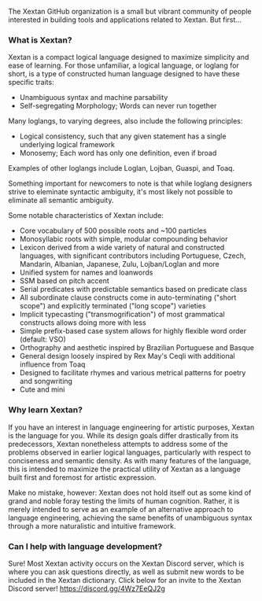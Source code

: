 The Xextan GitHub organization is a small but vibrant community of people interested in building tools and applications related to Xextan. But first...

### What is Xextan? ###

Xextan is a compact logical language designed to maximize simplicity and ease of learning.
For those unfamiliar, a logical language, or loglang for short, is a type of constructed human language designed to have these specific traits:

* Unambiguous syntax and machine parsability
* Self-segregating Morphology; Words can never run together

Many loglangs, to varying degrees, also include the following principles:

* Logical consistency, such that any given statement has a single underlying logical framework
* Monosemy; Each word has only one definition, even if broad

Examples of other loglangs include Loglan, Lojban, Guaspi, and Toaq.

Something important for newcomers to note is that while loglang designers strive to eleminate syntactic ambiguity, it's most likely not possible to eliminate all semantic ambiguity.

Some notable characteristics of Xextan include:

* Core vocabulary of 500 possible roots and ~100 particles
* Monosyllabic roots with simple, modular compounding behavior
* Lexicon derived from a wide variety of natural and constructed languages, with significant contributors including Portuguese, Czech, Mandarin, Albanian, Japanese, Zulu, Lojban/Loglan and more
* Unified system for names and loanwords
* SSM based on pitch accent
* Serial predicates with predictable semantics based on predicate class
* All subordinate clause constructs come in auto-terminating ("short scope") and explicitly terminated ("long scope") varieties
* Implicit typecasting ("transmogrification") of most grammatical constructs allows doing more with less
* Simple prefix-based case system allows for highly flexible word order (default: VSO)
* Orthography and aesthetic inspired by Brazilian Portuguese and Basque
* General design loosely inspired by Rex May's Ceqli with additional influence from Toaq
* Designed to facilitate rhymes and various metrical patterns for poetry and songwriting
* Cute and mini

### Why learn Xextan? ###

If you have an interest in language engineering for artistic purposes, Xextan is the language for you. While its design goals differ drastically from its predecessors, Xextan nonetheless attempts to address some of the problems observed in earlier logical languages, particularly with respect to conciseness and semantic density. As with many features of the language, this is intended to maximize the practical utility of Xextan as a language built first and foremost for artistic expression.

Make no mistake, however: Xextan does not hold itself out as some kind of grand and noble foray testing the limits of human cognition. Rather, it is merely intended to serve as an example of an alternative approach to language engineering, achieving the same benefits of unambiguous syntax through a more naturalistic and intuitive framework.

### Can I help with language development? ###

Sure! Most Xextan activity occurs on the Xextan Discord server, which is where you can ask questions directly, as well as submit new words to be included in the Xextan dictionary. Click below for an invite to the Xextan Discord server!
https://discord.gg/4Wz7EeQJ2g
